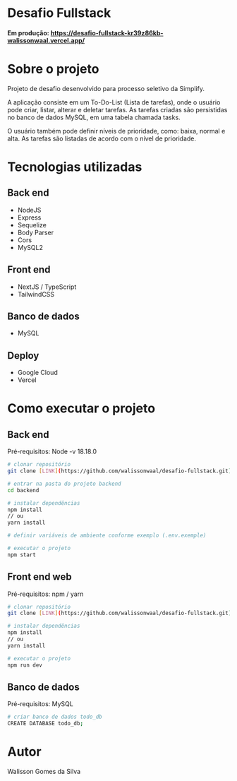 # Desafio Fullstack

#### Em produção: https://desafio-fullstack-kr39z86kb-walissonwaal.vercel.app/

# Sobre o projeto

Projeto de desafio desenvolvido para processo seletivo da Simplify.

A aplicação consiste em um To-Do-List (Lista de tarefas), onde o usuário pode criar, listar, alterar e deletar tarefas. As tarefas criadas são persistidas no banco de dados MySQL, em uma tabela chamada tasks.

O usuário também pode definir níveis de prioridade, como: baixa, normal e alta. As tarefas são listadas de acordo com o nível de prioridade.

# Tecnologias utilizadas
## Back end
- NodeJS
- Express
- Sequelize
- Body Parser
- Cors
- MySQL2
## Front end
- NextJS / TypeScript
- TailwindCSS
## Banco de dados
- MySQL
## Deploy
- Google Cloud
- Vercel

# Como executar o projeto

## Back end
Pré-requisitos: Node -v 18.18.0

```bash
# clonar repositório
git clone [LINK](https://github.com/walissonwaal/desafio-fullstack.git)

# entrar na pasta do projeto backend
cd backend

# instalar dependências
npm install
// ou
yarn install

# definir variáveis de ambiente conforme exemplo (.env.exemple)

# executar o projeto
npm start
```

## Front end web
Pré-requisitos: npm / yarn

```bash
# clonar repositório
git clone [LINK](https://github.com/walissonwaal/desafio-fullstack.git)

# instalar dependências
npm install
// ou
yarn install

# executar o projeto
npm run dev
```

## Banco de dados
Pré-requisitos: MySQL

```bash
# criar banco de dados todo_db
CREATE DATABASE todo_db;

```

# Autor

Walisson Gomes da Silva
